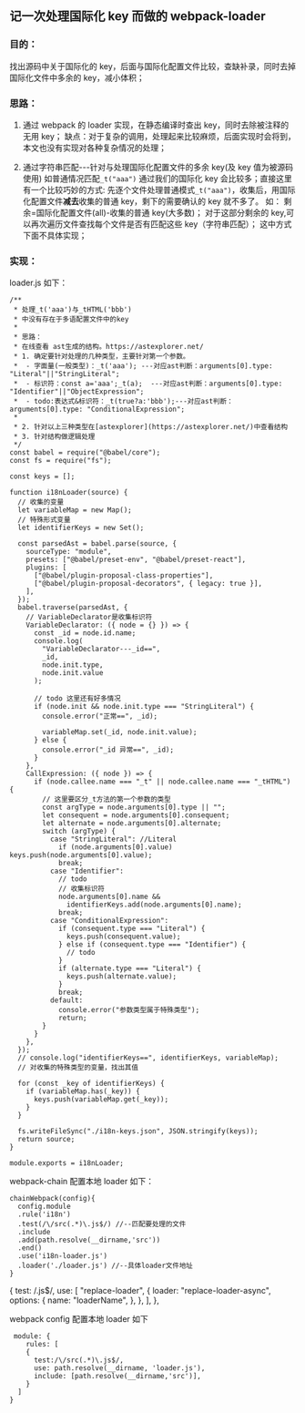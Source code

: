 ## 记一次处理国际化 key 而做的 webpack-loader

### 目的：

找出源码中关于国际化的 key，后面与国际化配置文件比较，查缺补录，同时去掉国际化文件中多余的 key，减小体积；

### 思路：

1. 通过 webpack 的 loader 实现，在静态编译时查出 key，同时去除被注释的无用 key；
   缺点：对于复杂的调用，处理起来比较麻烦，后面实现时会将到，本文也没有实现对各种复杂情况的处理；

2. 通过字符串匹配---针对与处理国际化配置文件的多余 key(及 key 值为被源码使用)
   如普通情况匹配`_t("aaa")`
   通过我们的国际化 key 会比较多；直接这里有一个比较巧妙的方式:
   先逐个文件处理普通模式`_t("aaa")`，收集后，用国际化配置文件**减去**收集的普通 key，剩下的需要确认的 key 就不多了。
   如：
   剩余=国际化配置文件(all)-收集的普通 key(大多数)；
   对于这部分剩余的 key,可以再次遍历文件查找每个文件是否有匹配这些 key（字符串匹配）；
   这中方式下面不具体实现；

### 实现：

loader.js 如下：

```
/**
 * 处理_t('aaa')与_tHTML('bbb')
 * 中没有存在于多语配置文件中的key
 *
 * 思路：
 * 在线查看 ast生成的结构。https://astexplorer.net/
 * 1. 确定要针对处理的几种类型，主要针对第一个参数。
 *  - 字面量(一般类型)：_t('aaa'); ---对应ast判断：arguments[0].type: "Literal"||"StringLiteral";
 *  - 标识符：const a='aaa';_t(a);  ---对应ast判断：arguments[0].type: "Identifier"||"ObjectExpression";
 *  - todo:表达式&标识符：_t(true?a:'bbb');---对应ast判断：arguments[0].type: "ConditionalExpression";
 *
 * 2. 针对以上三种类型在[astexplorer](https://astexplorer.net/)中查看结构
 * 3. 针对结构做逻辑处理
 */
const babel = require("@babel/core");
const fs = require("fs");

const keys = [];

function i18nLoader(source) {
  // 收集的变量
  let variableMap = new Map();
  // 特殊形式变量
  let identifierKeys = new Set();

  const parsedAst = babel.parse(source, {
    sourceType: "module",
    presets: ["@babel/preset-env", "@babel/preset-react"],
    plugins: [
      ["@babel/plugin-proposal-class-properties"],
      ["@babel/plugin-proposal-decorators", { legacy: true }],
    ],
  });
  babel.traverse(parsedAst, {
    // VariableDeclarator是收集标识符
    VariableDeclarator: ({ node = {} }) => {
      const _id = node.id.name;
      console.log(
        "VariableDeclarator---_id==",
        _id,
        node.init.type,
        node.init.value
      );

      // todo 这里还有好多情况
      if (node.init && node.init.type === "StringLiteral") {
        console.error("正常==", _id);

        variableMap.set(_id, node.init.value);
      } else {
        console.error("_id 异常==", _id);
      }
    },
    CallExpression: ({ node }) => {
      if (node.callee.name === "_t" || node.callee.name === "_tHTML") {
        // 这里要区分_t方法的第一个参数的类型
        const argType = node.arguments[0].type || "";
        let consequent = node.arguments[0].consequent;
        let alternate = node.arguments[0].alternate;
        switch (argType) {
          case "StringLiteral": //Literal
            if (node.arguments[0].value) keys.push(node.arguments[0].value);
            break;
          case "Identifier":
            // todo
            // 收集标识符
            node.arguments[0].name &&
              identifierKeys.add(node.arguments[0].name);
            break;
          case "ConditionalExpression":
            if (consequent.type === "Literal") {
              keys.push(consequent.value);
            } else if (consequent.type === "Identifier") {
              // todo
            }
            if (alternate.type === "Literal") {
              keys.push(alternate.value);
            }
            break;
          default:
            console.error("参数类型属于特殊类型");
            return;
        }
      }
    },
  });
  // console.log("identifierKeys==", identifierKeys, variableMap);
  // 对收集的特殊类型的变量，找出其值

  for (const _key of identifierKeys) {
    if (variableMap.has(_key)) {
      keys.push(variableMap.get(_key));
    }
  }

  fs.writeFileSync("./i18n-keys.json", JSON.stringify(keys));
  return source;
}

module.exports = i18nLoader;
```

webpack-chain 配置本地 loader 如下：

```
chainWebpack(config){
  config.module
  .rule('i18n')
  .test(/\/src(.*)\.js$/) //--匹配要处理的文件
  .include
  .add(path.resolve(__dirname,'src'))
  .end()
  .use('i18n-loader.js')
  .loader('./loader.js') //--具体loader文件地址
}

```

{
test: /\.js$/,
use: [
"replace-loader",
{
loader: "replace-loader-async",
options: {
name: "loaderName",
},
},
],
},

webpack config 配置本地 loader 如下

```
 module: {
    rules: [
    {
      test:/\/src(.*)\.js$/,
      use: path.resolve(__dirname, 'loader.js'),
      include: [path.resolve(__dirname,'src')],
    }
  ]
}
```
